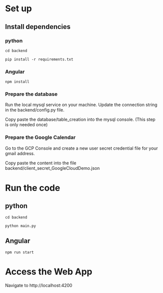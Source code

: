 # Set up

## Install dependencies

### python

`cd backend`

`pip install -r requirements.txt`

### Angular

`npm install`


### Prepare the database

Run the local mysql service on your machine. Update the connection string in the backend/config.py file.

Copy paste the database/table_creation into the mysql console. (This step is only needed once)

### Prepare the Google Calendar

Go to the GCP Console and create a new user secret credential file for your gmail address.

Copy paste the content into the file backend/client_secret_GoogleCloudDemo.json


# Run the code

## python

`cd backend`

`python main.py`

## Angular

`npm run start`

# Access the Web App

Navigate to http://localhost:4200